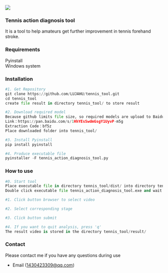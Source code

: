 ![](https://github.com/LUJAHU/tennis_tool/blob/master/icon.ico)
### Tennis action diagnosis tool
It is a tool to help amateurs get further improvement in tennis forehand stroke.

### Requirements
Pyinstall<br>
Windows system

### Installation
```Python
#1. Get Repository
git clone https://github.com/LUJAHU/tennis_tool.git
cd tennis_tool
create file result in directory tennis_tool/ to store result

#2. Download required model
Because github limits file size, so required models are upload to BaiduYun. 
Link：https://pan.baidu.com/s/1HhYEsSwdmGsgY1UyvP-m5g 
Extraction Code：bf5z
Place downloaded folder into tennis_tool/

#3. Install Pyinstall
pip install pyinstall

#4. Produce executable file
pyinstaller -F tennis_action_diagnosis_tool.py
```

### How to use
```Python
#0. Start tool
Place executable file in directory tennis_tool/dist/ into directory tennis_tool/
Double click executable file tennis_action_diagnosis_tool.exe and wait a few seconds

#1. Click button browser to select video

#2. Select corresponding stage

#3. Click button submit

#4. If you want to quit analysis, press 'q'
The result video is stored in the directory tennis_tool/result/
```

### Contact
Please contact me if you have any questions during use

* Email (1430423309@qq.com)

